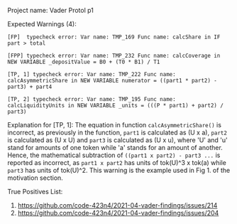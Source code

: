 Project name: Vader Protol p1

Expected Warnings (4):

```
[FP]  typecheck error: Var name: TMP_169 Func name: calcShare in IF part > total

[FPP] typecheck error: Var name: TMP_232 Func name: calcCoverage in NEW VARIABLE _depositValue = B0 + (T0 * B1) / T1

[TP, 1] typecheck error: Var name: TMP_222 Func name: calcAsymmetricShare in NEW VARIABLE numerator = ((part1 * part2) - part3) + part4

[TP, 2] typecheck error: Var name: TMP_195 Func name: calcLiquidityUnits in NEW VARIABLE _units = (((P * part1) + part2) / part3)
```

Explanation for [TP, 1]: The equation in function `calcAsymmetricShare()` is incorrect, as previously in the function, `part1` is calculated as (U x a), `part2` is calculated as (U x U) and `part3` is calculated as (U x u), where 'U' and 'u' stand for amounts of one token while 'a' stands for an amount of another. 
Hence, the mathematical subtraction of `((part1 x part2) - part3 ...` is reported as incorrect, as `part1 x part2` has units of tok(U)^3 x tok(a) while `part3` has units of tok(U)^2. This warning is the example used in Fig 1. of the motivation section.

True Positives List:
1) https://github.com/code-423n4/2021-04-vader-findings/issues/214
2) https://github.com/code-423n4/2021-04-vader-findings/issues/204
